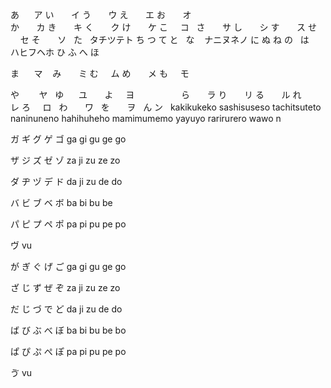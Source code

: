 あ       ア
い       イ
う       ウ
え       エ
お       オ
       
か       カ
き       キ
く       ク
け       ケ
こ       コ
 
さ       サ
し       シ
す       ス
せ       セ
そ       ソ
 
た       タチツテト 
ち
つ
て 
と 
 
な       ナニヌネノ 
に
ぬ
ね
の 
 
は       ハヒフヘホ 
ひ 
ふ 
へ
ほ 

ま       マ    
み       ミ
む       ム
め       メ
も       モ

や        ヤ 
 
ゆ        ユ     
 
よ        ヨ 
                  
ら        ラ
り        リ
る        ル
れ        レ 
ろ        ロ
 
わ        ワ 
 
を        ヲ 
 
ん ン 
 
kakikukeko sashisuseso tachitsuteto naninuneno hahihuheho mamimumemo yayuyo rarirurero wawo n

ガ	ギ	グ	ゲ	ゴ ga	gi	gu	ge	go

ザ	ジ	ズ	ゼ	ゾ za	ji	zu	ze	zo

ダ	ヂ	ヅ	デ	ド da	ji	zu	de	do

バ	ビ	ブ	ベ	ボ ba	bi	bu	be	

パ	ピ	プ	ペ ポ pa	pi	pu	pe	po

ヴ vu

が	ぎ	ぐ	げ	ご ga	gi	gu	ge	go

ざ	じ	ず	ぜ	ぞ za	ji	zu	ze	zo

だ	じ	づ	で	ど da	ji	zu	de	do

ば	び	ぶ	べ	ぼ ba	bi	bu	be	bo

ぱ	ぴ	ぷ	ぺ ぽ pa	pi	pu	pe	po

ゔ vu
